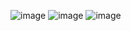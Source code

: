 ![image](https://github.com/rubensmk/go-barber-gostack/assets/52255226/9f049263-a16c-413e-822f-829da4f80cd2)
![image](https://github.com/rubensmk/go-barber-gostack/assets/52255226/d5bae4fd-a653-4dfb-8965-775e14e5b181)
![image](https://github.com/rubensmk/go-barber-gostack/assets/52255226/cca03ac1-633e-4a18-9b29-24c876e4008e)
